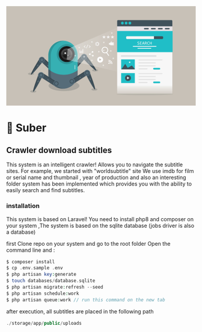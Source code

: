 <img src="./cover.png" />

# 🤖 Suber

## Crawler download subtitles

This system is an intelligent crawler! Allows you to navigate the subtitle sites. For example, we started with "worldsubtitle" site
We use imdb for film or serial name and thumbnail , year of production and also an interesting folder system has been implemented which provides you with the ability to easily search and find subtitles.

### installation

This system is based on Laravel! You need to install php8 and composer on your system ,The system is based on the sqlite database (jobs driver is also a database)

first Clone repo on your system and go to the root folder 
Open the command line and :


```php
$ composer install
$ cp .env.sample .env 
$ php artisan key:generate 
$ touch databases/database.sqlite
$ php artisan migrate:refresh --seed
$ php artisan schedule:work 
$ php artisan queue:work // run this command on the new tab
```

after execution, all subtitles are placed in the following path

```php
./storage/app/public/uploads
```





